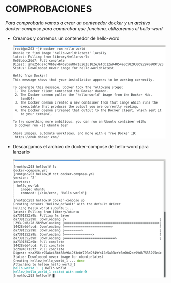 # COMPROBACIONES

*Para comprobarlo vamos a crear un contenedor docker y un archivo docker-compose para comprobar que funciona, utilizaremos el hello-word*



* Creamos y corremos un contenedor de hello-word
  
  ![captura10.png](/capturas/captura10.png)

* Descargamos el archivo de docker-compose de hello-word para lanzarlo
 
  ![captura11.png](/capturas/captura11.png)

 
